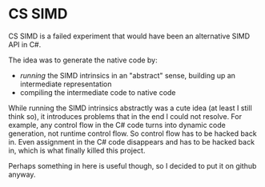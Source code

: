 # CS SIMD

CS SIMD is a failed experiment that would have been an alternative SIMD API in C#.

The idea was to generate the native code by:

- *running* the SIMD intrinsics in an "abstract" sense, building up an intermediate representation
- compiling the intermediate code to native code

While running the SIMD intrinsics abstractly was a cute idea (at least I still think so), it introduces problems that in the end I could not resolve. For example, any control flow in the C# code turns into dynamic code generation, not runtime control flow. So control flow has to be hacked back in. Even assignment in the C# code disappears and has to be hacked back in, which is what finally killed this project.

Perhaps something in here is useful though, so I decided to put it on github anyway.